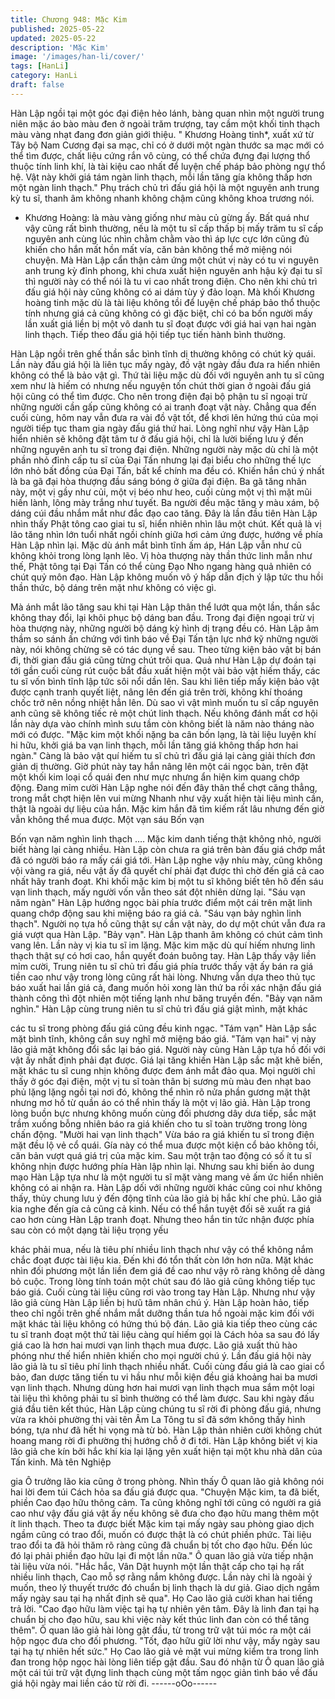 ```yaml
---
title: Chương 948: Mặc Kim
published: 2025-05-22
updated: 2025-05-22
description: 'Mặc Kim'
image: '/images/han-li/cover/'
tags: [HanLi]
category: HanLi
draft: false
---
```


Hàn Lập ngồi tại một góc đại điện hẻo lánh, bàng quan nhìn một
người trung niên mặc áo bào màu đen ở ngoài trăm trượng, tay
cầm một khối tinh thạch màu vàng nhạt đang đơn giản giới thiệu.
" Khương Hoàng tinh*, xuất xứ từ Tây bộ Nam Cương đại sa mạc,
chỉ có ở dưới một ngàn thước sa mạc mới có thể tìm được, chất
liệu cứng rắn vô cùng, có thể chứa đựng đại lượng thổ thuộc tính
linh khí, là tài kiệu cao nhất để luyện chế pháp bảo phòng ngự thổ
hệ. Vật này khởi giá tám ngàn linh thạch, mỗi lần tăng gía không
thấp hơn một ngàn linh thạch."
Phụ trách chủ trì đấu giá hội là một nguyên anh trung kỳ tu sĩ,
thanh âm không nhanh không chậm cũng không khoa trương nói.
* Khương Hoàng: là màu vàng giống như màu củ gừng ấy.
Bất quá như vậy cũng rất bình thường, nếu là một tu sĩ cấp thấp
bị mấy trăm tu sĩ cấp nguyên anh cùng lúc nhìn chằm chằm vào
thì áp lực cực lớn cũng đủ khiến cho hắn mất hồn mất vía, căn
bản không thể mở miệng nói chuyện.
Mà Hàn Lập cẩn thận cảm ứng một chút vị này có tu vi nguyên
anh trung kỳ đỉnh phong, khi chưa xuất hiện nguyên anh hậu kỳ
đại tu sĩ thì người này có thể nói là tu vi cao nhất trong điện. Cho
nên khi chủ trì đấu giá hội này cũng không có ai dám tùy ý đảo
loạn.
Mà khối Khương hoàng tinh mặc dù là tài liệu không tồi để luyện
chế pháp bảo thổ thuộc tính nhưng giá cả cũng không có gì đặc
biệt, chỉ có ba bốn người mấy lần xuất giá liền bị một vô danh tu
sĩ đoạt được với giá hai vạn hai ngàn linh thạch.
Tiếp theo đấu giá hội tiếp tục tiến hành bình thường.

Hàn Lập ngồi trên ghế thần sắc bình tĩnh dị thường không có chút
kỳ quái.
Lần này đấu giá hội là liên tục mấy ngày, đồ vật ngày đầu đưa ra
hiển nhiên không có thể là bảo vật gì. Thứ tài liệu mặc dù đối với
nguyên anh tu sĩ cũng xem như là hiếm có nhưng nếu nguyện tốn
chút thời gian ở ngoài đấu giá hội cũng có thể tìm được. Cho nên
trong điện đại bộ phận tu sĩ ngoại trừ những người cần gấp cũng
không có ai tranh đoạt vật này. Chẳng qua đến cuối cùng, hôm
nay vẫn đưa ra vài đồ vật tốt, để khơi lên hứng thú của mọi người
tiếp tục tham gia ngày đấu giá thứ hai.
Lòng nghĩ như vậy Hàn Lập hiển nhiên sẽ không đặt tâm tư ở đấu
giá hội, chỉ là lười biếng lưu ý đến những nguyên anh tu sĩ trong
đại điện. Những người này mặc dù chỉ là một phần nhỏ đỉnh cấp
tu sĩ của Đại Tấn nhưng lại đại biểu cho những thế lực lớn nhỏ
bất đồng của Đại Tấn, bất kể chính ma đều có.
Khiến hắn chú ý nhất là ba gã đại hòa thượng đầu sáng bóng ở
giữa đại điện.
Ba gã tăng nhân này, một vị gầy như củi, một vị béo như heo,
cuối cùng một vị thì mặt mũi hiền lành, lông mày trắng như tuyết.
Ba người đều mặc tăng y màu xám, bộ dáng cúi đầu nhắm mắt
như đắc đạo cao tăng.
Đây là lần đầu tiên Hàn Lập nhìn thấy Phật tông cao giai tu sĩ,
hiển nhiên nhìn lâu một chút. Kết quả là vị lão tăng nhìn lớn tuổi
nhất ngồi chính giữa hơi cảm ứng được, hướng về phía Hàn Lập
nhìn lại. Mặc dù ánh mắt bình tĩnh ấm áp, Hán Lập vẫn như cũ
không khỏi trong lòng lạnh lẽo.
Vị hòa thượng này thần thức linh mẫn như thế, Phật tông tại Đại
Tấn có thể cùng Đạo Nho ngang hàng quả nhiên có chút quỷ môn
đạo.
Hàn Lập không muốn vô ý hấp dẫn địch ý lập tức thu hồi thần
thức, bộ dáng trên mặt như không có việc gì.

Mà ánh mắt lão tăng sau khi tại Hàn Lập thân thể lướt qua một
lần, thần sắc không thay đổi, lại khôi phục bộ dáng ban đầu.
Trong đại điện ngoại trừ vị hòa thượng này, những người bộ dáng
kỳ hình dị trạng đều có. Hàn Lập âm thầm so sánh ấn chứng với
tình báo về Đại Tấn tận lực nhớ kỹ những người này, nói không
chừng sẽ có tác dụng về sau.
Theo từng kiện bảo vật bị bán đi, thời gian đấu giá cũng từng chút
trôi qua. Quả như Hàn Lập dự đoán tại tới gần cuối cùng rút cuộc
bắt đầu xuất hiện một vài bảo vật hiếm thấy, các tu sĩ vốn bình
tĩnh lập tức sôi nổi dần lên.
Sau khi liên tiếp mấy kiện bảo vật được cạnh tranh quyết liệt,
nâng lên đến giá trên trời, không khí thoáng chốc trở nên nồng
nhiệt hẳn lên. Dù sao vì vật mình muốn tu sĩ cấp nguyên anh
cũng sẽ không tiếc rẻ một chút linh thạch. Nếu không đánh mất
cơ hội lần này dựa vào chính mình sưu tầm còn không biết là
năm nào tháng nào mới có được.
"Mặc kim một khối nặng ba cân bốn lạng, là tài liệu luyện khí hi
hữu, khởi giá ba vạn linh thạch, mỗi lần tăng giá không thấp hơn
hai ngàn."
Càng là bảo vật quí hiếm tu sĩ chủ trì đấu giá lại càng giải thích
đơn giản dị thường. Giờ phút này tay hắn nâng lên một cái ngọc
bàn, trên đặt một khối kim loại cổ quái đen như mực nhưng ẩn
hiện kim quang chớp động.
Đang mỉm cười Hàn Lập nghe nói đến đây thân thể chợt căng
thẳng, trong mắt chợt hiện lên vui mừng
Nhanh như vậy xuất hiện tài liệu mình cần, thật là ngoài dự liệu
của hắn. Mặc kim hắn đã tìm kiếm rất lâu nhưng đến giờ vẫn
không thể mua được.
Một vạn sáu
Bốn vạn

Bốn vạn năm nghìn linh thạch
….
Mặc kim danh tiếng thật không nhỏ, người biết hàng lại càng
nhiều. Hàn Lập còn chưa ra giá trên bàn đấu giá chớp mắt đã có
người báo ra mấy cái giá tới.
Hàn Lập nghe vậy nhíu mày, cũng không vội vàng ra giá, nếu vật
ấy đã quyết chí phải đạt được thì chờ đến giá cả cao nhất hãy
tranh đoạt.
Khi khối mặc kim bị một tu sĩ không biết tên hô đến sáu vạn linh
thạch, mấy người vốn vẫn theo sát đột nhiên dừng lại.
"Sáu vạn năm ngàn"
Hàn Lập hướng ngọc bài phía trước điểm một cái trên mặt linh
quang chớp động sau khi miệng báo ra giá cả.
"Sáu vạn bảy nghìn linh thạch". Người nọ tựa hồ cũng thật sự cần
vật này, do dự một chút vẫn đưa ra giá vượt qua Hàn Lập.
"Bảy vạn". Hàn Lập thanh âm không có chút cảm tình vang lên.
Lần này vị kia tu sĩ im lặng. Mặc kim mặc dù quí hiếm
nhưng linh thạch thật sự có hơi cao, hắn quyết đoán buông tay.
Hàn Lập thấy vậy liền mỉm cười,
Trung niên tu sĩ chủ trì đấu giá phía trước thấy vật ấy bán ra giá
tiền cao như vậy trong lòng cũng rất hài lòng. Nhưng vẫn dựa
theo thủ tục báo xuất hai lần giá cả, đang muốn hỏi xong làn thứ
ba rồi xác nhận đấu giá thành công thì đột nhiên một tiếng lạnh
như băng truyền đến.
"Bảy vạn năm nghìn."
Hàn Lập cùng trung niên tu sĩ chủ trì đấu giá giật mình, mặt khác

các tu sĩ trong phòng đấu giá cũng đều kinh ngạc.
"Tám vạn"
Hàn Lập sắc mặt bình tĩnh, không cần suy nghĩ mở miệng báo
giá.
"Tám vạn hai" vị này lão giả mặt không đổi sắc lại báo giá. Người
này cùng Hàn Lập tựa hồ đối với vật ấy nhất định phải đạt được.
Giá lại tăng khiến Hàn Lập sắc mặt khẽ biến, mặt khác tu sĩ cung
nhịn không được đem ánh mắt đảo qua.
Mọi người chỉ thấy ở góc đại điện, một vị tu sĩ toàn thân bị sương
mù màu đen nhạt bao phủ lặng lặng ngồi tại nơi đó, không thể
nhìn rõ nửa phần gương mặt thật nhưng mơ hồ từ quần áo có thể
nhìn thấy là một vị lão giả.
Hàn Lập trong lòng buồn bực nhưng không muốn cùng đối
phương dây dưa tiếp, sắc mặt trầm xuống bỗng nhiên báo ra giá
khiến cho tu sĩ toàn trường trong lòng chấn động.
"Mười hai vạn linh thạch"
Vừa báo ra giá khiến tu sĩ trong điện mặt đều lộ vẻ cổ quái. Gía
này có thể mua được một kiện cổ bảo không tồi, căn bản vượt
quá giá trị của mặc kim.
Sau một trận tao động có số ít tu sĩ không nhịn được hướng phía
Hàn lập nhìn lại.
Nhưng sau khi biến ảo dung mạo Hàn Lập tựa như là một người
tu sĩ mặt vàng mang vẻ ấm ức hiển nhiên không có ai nhận ra.
Hàn Lập dối với những người khác cũng coi như không thấy, thủy
chung lưu ý đến động tĩnh của lão giả bị hắc khí che phủ.
Lão giả kia nghe đến gía cả cũng cả kinh. Nếu có thể hắn tuyệt
đối sẽ xuất ra giá cao hơn cùng Hàn Lập tranh đoạt. Nhưng theo
hắn tin tức nhận được phía sau còn có một dạng tài liệu trọng yếu

khác phải mua, nếu là tiêu phí nhiều linh thạch như vậy có thể
không nắm chắc đoạt được tài liệu kia. Đến khi đó tổn thất còn
lớn hơn nữa. Mặt khác nhìn đối phương một lần liền đem giá đề
cao như vậy rõ ràng không dễ dàng bỏ cuộc.
Trong lòng tính toán một chút sau đó lão giả cũng không tiếp tục
báo giá.
Cuối cùng tài liệu cũng rơi vào trong tay Hàn Lập.
Nhưng như vậy lão giả cùng Hàn Lập liền bị hưũ tâm nhân chú ý.
Hàn Lập hoàn hảo, tiếp theo chỉ ngồi trên ghế nhắm mắt dưỡng
thần tưa hồ ngoài mặc kim đối với mặt khác tài liệu không có
hứng thú bộ đán.
Lão giả kia tiếp theo cùng các tu sĩ tranh đoạt một thứ tài liệu
càng quí hiếm gọi là Cách hỏa sa sau đó lấy giá cao là hơn hai
mươi vạn linh thạch mua được.
Lão giả xuất thủ hào phóng như thế hiển nhiên khiến cho mọi
người chú ý.
Lần đấu giá hội này lão giả là tu sĩ tiêu phí linh thạch nhiều nhất.
Cuối cùng đấu giá là cao giai cổ bảo, đan dược tăng tiến tu vi hầu
như mỗi kiện đều giá khoảng hai ba mươi vạn linh thạch. Nhưng
dùng hơn hai mươi vạn linh thạch mua sắm một loại tài liệu thì
không phải tu sĩ bình thường có thể làm được.
Sau khi ngày đấu giá đầu tiên kết thúc, Hàn Lập cùng chúng tu sĩ
rời đi phòng đấu giá, nhưng vừa ra khỏi phường thị vài tên Âm La
Tông tu sĩ đã sớm không thấy hình bóng, tựa như đã hết hi vọng
mà từ bỏ.
Hàn Lập thản nhiên cười không chút hoang mang rời đi phường
thị hướng chỗ ở đi tới.
Hàn Lập không biết vị kia lão giả che kín bởi hắc khí kia lại lặng
yên xuất hiện tại một khu nhà dân của Tấn kinh. Mà tên Nghiệp

gia Ô trưởng lão kia cũng ở trong phòng.
Nhìn thấy Ô quan lão giả không nói hai lời đem túi Cách hỏa sa
đấu giá được qua.
"Chuyện Mặc kim, ta đã biết, phiền Cao đạo hữu thông cảm. Ta
cũng không nghĩ tới cũng có người ra giá cao như vậy đấu giá vật
ấy nếu không sẽ đưa cho đạo hữu mang thêm một ít linh thạch.
Theo ta được biết Mặc kim tại mấy ngày sau phòng giao dịch
ngầm cũng có trao đổi, muốn có được thật là có chút phiền phức.
Tài liệu trao đổi ta đã hỏi thăm rõ ràng cũng đã chuẩn bị tốt cho
đạo hữu. Đến lúc đó lại phải phiền đạo hữu lại đi một lần nữa." Ô
quan lão giả vừa tiếp nhận tài liệu vừa nói.
"Hắc hắc, Vân Dật huynh một lần thật cấp cho tại hạ rất nhiều linh
thạch, Cao mỗ sợ rằng nắm không được. Lần này chỉ là ngoài ý
muốn, theo lý thuyết trước đó chuẩn bị linh thạch là dư giả. Giao
dịch ngầm mấy ngày sau tại hạ nhất định sẽ qua". Họ Cao lão giả
cười khan hai tiếng trả lời.
"Cao đạo hữu làm việc tại hạ tự nhiên yên tâm. Đây là linh đan tại
hạ chuẩn bị cho đạo hữu, sau khi việc này kết thúc linh đan còn
có thể tăng thêm". Ô quan lão giả hài lòng gật đầu, từ trong trữ
vật túi móc ra một cái hộp ngọc đưa cho đối phương.
"Tốt, đạo hữu giữ lời như vậy, mấy ngày sau tại hạ tự nhiên hết
sức." Họ Cao lão giả vẻ mặt vui mừng kiểm tra trong linh đan
trong hộp ngọc hài lòng liên tiếp gật đầu. Sau đó nhận từ Ô quan
lão giả một cái túi trữ vật đựng linh thạch cùng một tấm ngọc giản
tình báo về đấu giá hội ngày mai liền cáo từ rời đi.
------oOo------
